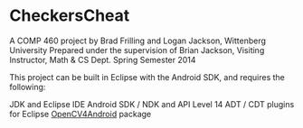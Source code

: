 CheckersCheat
=============

A COMP 460 project by Brad Frilling and Logan Jackson, Wittenberg University
Prepared under the supervision of Brian Jackson, Visiting Instructor, Math & CS Dept.
Spring Semester 2014

This project can be built in Eclipse with the Android SDK, and requires the following:

JDK and Eclipse IDE
Android SDK / NDK and API Level 14
ADT / CDT plugins for Eclipse
[OpenCV4Android](http://docs.opencv.org/doc/tutorials/introduction/android_binary_package/O4A_SDK.html) package

